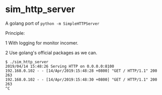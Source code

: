 # sim_http_server
A golang port of `python -m SimpleHTTPServer`

Principle:

1 With logging for monitor incomer.

2 Use golang's official packages as we can.


```shell
$ ./sim_http_server
2019/04/14 15:48:26 Serving HTTP on 0.0.0.0:8100
192.168.0.102 - - [14/Apr/2019:15:48:28 +0800] "GET / HTTP/1.1" 200 263
192.168.0.102 - - [14/Apr/2019:15:48:30 +0800] "GET / HTTP/1.1" 200 263
^C
```
